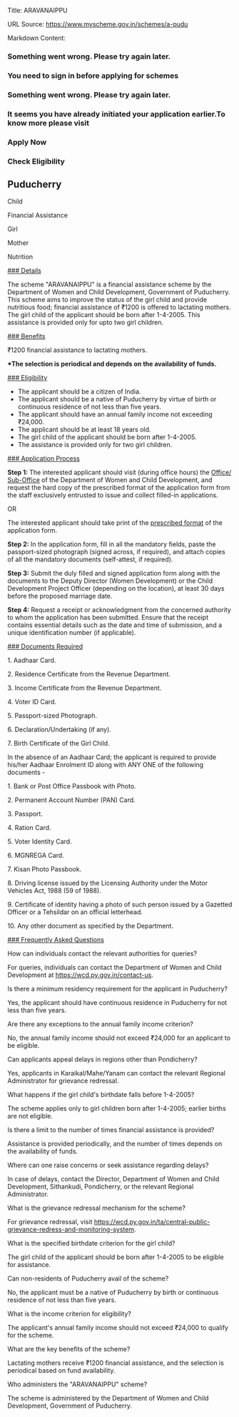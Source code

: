 Title: ARAVANAIPPU

URL Source: https://www.myscheme.gov.in/schemes/a-pudu

Markdown Content:
### Something went wrong. Please try again later.

### 

### You need to sign in before applying for schemes

### Something went wrong. Please try again later.

### It seems you have already initiated your application earlier.To know more please visit

### Apply Now

### Check Eligibility

Puducherry
----------

Child

Financial Assistance

Girl

Mother

Nutrition

[### Details](https://www.myscheme.gov.in/schemes/a-pudu#details)

The scheme "ARAVANAIPPU" is a financial assistance scheme by the Department of Women and Child Development, Government of Puducherry. This scheme aims to improve the status of the girl child and provide nutritious food; financial assistance of ₹1200 is offered to lactating mothers. The girl child of the applicant should be born after 1-4-2005. This assistance is provided only for upto two girl children.

[### Benefits](https://www.myscheme.gov.in/schemes/a-pudu#benefits)

₹1200 financial assistance to lactating mothers.

**\*The selection is periodical and depends on the availability of funds.**

[### Eligibility](https://www.myscheme.gov.in/schemes/a-pudu#eligibility)

*   The applicant should be a citizen of India.
*   The applicant should be a native of Puducherry by virtue of birth or continuous residence of not less than five years.
*   The applicant should have an annual family income not exceeding ₹24,000.
*   The applicant should be at least 18 years old.
*   The girl child of the applicant should be born after 1-4-2005.
*   The assistance is provided only for two girl children.

[### Application Process](https://www.myscheme.gov.in/schemes/a-pudu#application-process)

**Step 1:** The interested applicant should visit (during office hours) the [Office/ Sub-Office](https://wcd.py.gov.in/office-locations) of the Department of Women and Child Development, and request the hard copy of the prescribed format of the application form from the staff exclusively entrusted to issue and collect filled-in applications.

OR

The interested applicant should take print of the [prescribed format](https://wcd.py.gov.in/sites/default/files/aravanaippu-appl-tamil.pdf) of the application form.

**Step 2:** In the application form, fill in all the mandatory fields, paste the passport-sized photograph (signed across, if required), and attach copies of all the mandatory documents (self-attest, if required).

**Step 3:** Submit the duly filled and signed application form along with the documents to the Deputy Director (Women Development) or the Child Development Project Officer (depending on the location), at least 30 days before the proposed marriage date.

**Step 4:** Request a receipt or acknowledgment from the concerned authority to whom the application has been submitted. Ensure that the receipt contains essential details such as the date and time of submission, and a unique identification number (if applicable).

[### Documents Required](https://www.myscheme.gov.in/schemes/a-pudu#documents-required)

1\. Aadhaar Card.

2\. Residence Certificate from the Revenue Department.

3\. Income Certificate from the Revenue Department.

4\. Voter ID Card.

5\. Passport-sized Photograph.

6\. Declaration/Undertaking (if any).

7\. Birth Certificate of the Girl Child.

In the absence of an Aadhaar Card; the applicant is required to provide his/her Aadhaar Enrolment ID along with ANY ONE of the following documents -

1\. Bank or Post Office Passbook with Photo.

2\. Permanent Account Number (PAN) Card.

3\. Passport.

4\. Ration Card.

5\. Voter Identity Card.

6\. MGNREGA Card.

7\. Kisan Photo Passbook.

8\. Driving license issued by the Licensing Authority under the Motor Vehicles Act, 1988 (59 of 1988).

9\. Certificate of identity having a photo of such person issued by a Gazetted Officer or a Tehsildar on an official letterhead.

10\. Any other document as specified by the Department.

[### Frequently Asked Questions](https://www.myscheme.gov.in/schemes/a-pudu#faqs)

How can individuals contact the relevant authorities for queries?

For queries, individuals can contact the Department of Women and Child Development at https://wcd.py.gov.in/contact-us.

Is there a minimum residency requirement for the applicant in Puducherry?

Yes, the applicant should have continuous residence in Puducherry for not less than five years.

Are there any exceptions to the annual family income criterion?

No, the annual family income should not exceed ₹24,000 for an applicant to be eligible.

Can applicants appeal delays in regions other than Pondicherry?

Yes, applicants in Karaikal/Mahe/Yanam can contact the relevant Regional Administrator for grievance redressal.

What happens if the girl child's birthdate falls before 1-4-2005?

The scheme applies only to girl children born after 1-4-2005; earlier births are not eligible.

Is there a limit to the number of times financial assistance is provided?

Assistance is provided periodically, and the number of times depends on the availability of funds.

Where can one raise concerns or seek assistance regarding delays?

In case of delays, contact the Director, Department of Women and Child Development, Sithankudi, Pondicherry, or the relevant Regional Administrator.

What is the grievance redressal mechanism for the scheme?

For grievance redressal, visit https://wcd.py.gov.in/ta/central-public-grievance-redress-and-monitoring-system.

What is the specified birthdate criterion for the girl child?

The girl child of the applicant should be born after 1-4-2005 to be eligible for assistance.

Can non-residents of Puducherry avail of the scheme?

No, the applicant must be a native of Puducherry by birth or continuous residence of not less than five years.

What is the income criterion for eligibility?

The applicant's annual family income should not exceed ₹24,000 to qualify for the scheme.

What are the key benefits of the scheme?

Lactating mothers receive ₹1200 financial assistance, and the selection is periodical based on fund availability.

Who administers the "ARAVANAIPPU" scheme?

The scheme is administered by the Department of Women and Child Development, Government of Puducherry.
